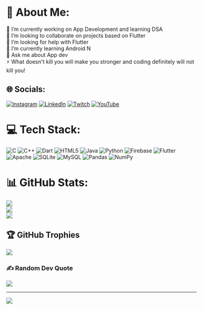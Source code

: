 # 💫 About Me:
🔭 I’m currently working on App Development and learning DSA<br>👯 I’m looking to collaborate on projects based on Flutter<br>🤝 I’m looking for help with Flutter<br>🌱 I’m currently learning Android N<br>💬 Ask me about App dev<br>⚡ What doesn't kill you will make you stronger and coding definitely will not kill you!


## 🌐 Socials:
[![Instagram](https://img.shields.io/badge/Instagram-%23E4405F.svg?logo=Instagram&logoColor=white)](https://instagram.com/2.gud.wh0mm1_xo) [![LinkedIn](https://img.shields.io/badge/LinkedIn-%230077B5.svg?logo=linkedin&logoColor=white)](https://linkedin.com/in/https://www.linkedin.com/in/nihal-shaikh-4a0818206/) [![Twitch](https://img.shields.io/badge/Twitch-%239146FF.svg?logo=Twitch&logoColor=white)](https://twitch.tv/nihal_xo) [![YouTube](https://img.shields.io/badge/YouTube-%23FF0000.svg?logo=YouTube&logoColor=white)](https://youtube.com/@https://www.youtube.com/@wh0mm191) 

# 💻 Tech Stack:
![C](https://img.shields.io/badge/c-%2300599C.svg?style=for-the-badge&logo=c&logoColor=white) ![C++](https://img.shields.io/badge/c++-%2300599C.svg?style=for-the-badge&logo=c%2B%2B&logoColor=white) ![Dart](https://img.shields.io/badge/dart-%230175C2.svg?style=for-the-badge&logo=dart&logoColor=white) ![HTML5](https://img.shields.io/badge/html5-%23E34F26.svg?style=for-the-badge&logo=html5&logoColor=white) ![Java](https://img.shields.io/badge/java-%23ED8B00.svg?style=for-the-badge&logo=java&logoColor=white) ![Python](https://img.shields.io/badge/python-3670A0?style=for-the-badge&logo=python&logoColor=ffdd54) ![Firebase](https://img.shields.io/badge/firebase-%23039BE5.svg?style=for-the-badge&logo=firebase) ![Flutter](https://img.shields.io/badge/Flutter-%2302569B.svg?style=for-the-badge&logo=Flutter&logoColor=white) ![Apache](https://img.shields.io/badge/apache-%23D42029.svg?style=for-the-badge&logo=apache&logoColor=white) ![SQLite](https://img.shields.io/badge/sqlite-%2307405e.svg?style=for-the-badge&logo=sqlite&logoColor=white) ![MySQL](https://img.shields.io/badge/mysql-%2300f.svg?style=for-the-badge&logo=mysql&logoColor=white) ![Pandas](https://img.shields.io/badge/pandas-%23150458.svg?style=for-the-badge&logo=pandas&logoColor=white) ![NumPy](https://img.shields.io/badge/numpy-%23013243.svg?style=for-the-badge&logo=numpy&logoColor=white)
# 📊 GitHub Stats:
![](https://github-readme-stats.vercel.app/api?username=Wh0mM1&theme=tokyonight&hide_border=false&include_all_commits=false&count_private=false)<br/>
![](https://github-readme-streak-stats.herokuapp.com/?user=Wh0mM1&theme=tokyonight&hide_border=false)<br/>
![](https://github-readme-stats.vercel.app/api/top-langs/?username=Wh0mM1&theme=tokyonight&hide_border=false&include_all_commits=false&count_private=false&layout=compact)

## 🏆 GitHub Trophies
![](https://github-profile-trophy.vercel.app/?username=Wh0mM1&theme=tokyonight&no-frame=false&no-bg=true&margin-w=4)

### ✍️ Random Dev Quote
![](https://quotes-github-readme.vercel.app/api?type=horizontal&theme=radical)
<!-- 
### 😂 Random Dev Meme
<img src="https://random-memer.herokuapp.com/" width="512px"/>
 -->
---
[![](https://visitcount.itsvg.in/api?id=Wh0mM1&icon=0&color=0)](https://visitcount.itsvg.in)

<!-- Proudly created with GPRM ( https://gprm.itsvg.in ) -->
